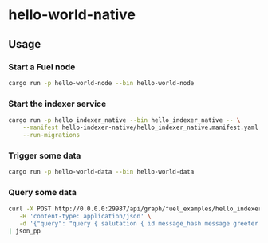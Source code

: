 # hello-world-native

## Usage

### Start a Fuel node

```bash
cargo run -p hello-world-node --bin hello-world-node
```

### Start the indexer service

```bash
cargo run -p hello_indexer_native --bin hello_indexer_native -- \
    --manifest hello-indexer-native/hello_indexer_native.manifest.yaml \
    --run-migrations
```

### Trigger some data

```bash
cargo run -p hello-world-data --bin hello-world-data
```

### Query some data

```bash
curl -X POST http://0.0.0.0:29987/api/graph/fuel_examples/hello_indexer_native \
   -H 'content-type: application/json' \
   -d '{"query": "query { salutation { id message_hash message greeter first_seen last_seen }}", "params": "b"}' \
| json_pp
```